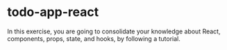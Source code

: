 # todo-app-react
In this exercise, you are going to consolidate your knowledge about React, components, props, state, and hooks, by following a tutorial.
